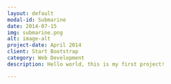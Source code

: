 ```yaml
---
layout: default
modal-id: Submarine
date: 2014-07-15
img: submarine.png
alt: image-alt
project-date: April 2014
client: Start Bootstrap
category: Web Development
description: Hello world, this is my first project!

---
```

